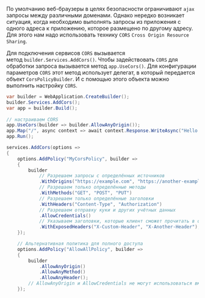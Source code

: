 По умолчанию веб-браузеры в целях безопасности ограничивают `ajax` запросы между различными доменами. Однако нередко возникает ситуация, когда необходимо выполнять запросы из приложения с одного адреса к приложению, которое размещено по другому адресу. Для этого нам надо использовать технику `CORS` `Cross Origin Resource Sharing`.

Для подключения сервисов `CORS` вызывается метод `builder.Services.AddCors()`.
Чтобы задействовать `CORS` для обработки запроса вызывается метод `app.UseCors()`.
Для конфигурации параметров `CORS` этот метод использует делегат, в который передается объект `CorsPolicyBuilder`. И с помощью этого объекта можно выполнить настройку `CORS`.

```c#
var builder = WebApplication.CreateBuilder();
builder.Services.AddCors();
var app = builder.Build();
 
// настраиваем CORS
app.UseCors(builder => builder.AllowAnyOrigin());
app.Map("/", async context => await context.Response.WriteAsync("Hello!"));
app.Run();
```

```c#
services.AddCors(options =>
{
	options.AddPolicy("MyCorsPolicy", builder =>
	{
		builder
			// Разрешаем запросы с определённых источников
			.WithOrigins("https://example.com", "https://another-example.com")
			// Разрешаем только определённые методы
			.WithMethods("GET", "POST", "PUT")
			// Разрешаем только определённые заголовки
			.WithHeaders("Content-Type", "Authorization")
			// Разрешаем отправку куки и других учётных данных
			.AllowCredentials()
			// Указываем заголовки, которые клиент сможет прочитать в ответе
			.WithExposedHeaders("X-Custom-Header", "X-Another-Header");
	});

	// Альтернативная политика для полного доступа
	options.AddPolicy("AllowAllPolicy", builder =>
	{
		builder
			.AllowAnyOrigin()
			.AllowAnyMethod()
			.AllowAnyHeader();
		// AllowAnyOrigin и AllowCredentials не могут использоваться вместе!
	});
```